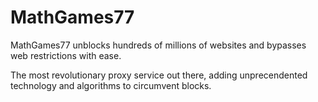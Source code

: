 # MathGames77
MathGames77 unblocks hundreds of millions of websites and bypasses web restrictions with ease.

The most revolutionary proxy service out there, adding unprecendented technology and algorithms to circumvent blocks.
